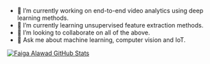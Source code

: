 - 🔭 I’m currently working on end-to-end video analytics using deep learning methods.
- 🌱 I’m currently learning unsupervised feature extraction methods.
- 👯 I’m looking to collaborate on all of the above.
- 💬 Ask me about machine learning, computer vision and IoT.



[![Faiga Alawad GitHub Stats](https://github-readme-stats.vercel.app/api?username=Faiga91&show_icons=true&count_private=true)](https://github.com/Faiga91)

